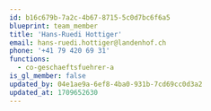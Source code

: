 ```yaml
---
id: b16c679b-7a2c-4b67-8715-5c0d7bc6f6a5
blueprint: team_member
title: 'Hans-Ruedi Hottiger'
email: hans-ruedi.hottiger@landenhof.ch
phone: '+41 79 420 69 31'
functions:
  - co-geschaeftsfuehrer-a
is_gl_member: false
updated_by: 04e1ae9a-6ef8-4ba0-931b-7cd69cc0d3a2
updated_at: 1709652630
---
```

